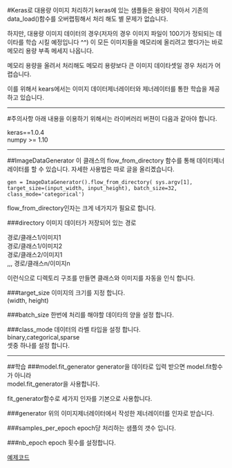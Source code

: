 #Keras로 대용량 이미지 처리하기
keras에 있는 샘플들은 용량이 작아서 기존의 data_load()함수를 오버랩핑해서 처리 해도 별 문제가 없습니다. 

하지만, 대용량 이미지 데이터의 경우(저자의 경우 이미지 파일이 100기가 정되되는 데이타를 학습 시킬 예정입니다 ^^) 이 모든 이미지들을 메모리에 올리려고 했다가는 바로 메모리 용량 부족 메세지 나옵니다. 

메모리 용량을 올려서 처리해도 메모리 용량보다 큰 이미지 데이타셋일 경우 처리가 어렵습니다. 

이를 위해서 kears에서는 이미지 데이터제너레이터와 제너레이터를 통한 학습을 제공하고 있습니다. 

---

#주의사항
아래 내용을 이용하기 위해서는 라이버러리 버젼이 다음과 같아야 합니다. 

keras==1.0.4<br>
numpy >= 1.10

---

##ImageDataGenerator
이 클래스의 flow_from_directory 함수를 통해 데이터제너레이터를 할 수 있습니다. 
자세한 사용법은 따로 글을 올리곘습니다. 

`
gen = ImageDataGenerator().flow_from_directory(
        sys.argv[1],
        target_size=(input_width, input_height),
        batch_size=32,
        class_mode='categorical')
`

flow_from_directory인자는 크게 네가지가 필요로 합니다. 

###directory
  이미지 데이터가 저장되어 있는 경로

경로/클래스1/이미지1<br>
경로/클래스1/이미지2<br>
경로/클래스2/이미지1<br>
,,,
경로/클래스n/이미지n<br>

이런식으로 디렉토리 구조를 만들면 클래스와 이미지를 자동을 인식 합니다. 

###target_size
이미지의 크기를 지정 합니다.<br> 
(width, height)


###batch_size
한번에 처리를 해야할 데이타의 양을 설정 합니다. 

###class_mode 
데이터의 라벨 타입을 설정 합니다. <br>
binary,categorical,sparse <br>
셋중 하나를 설정 합니다. 

---

##학습
###model.fit_generator
generator을 데이타로 입력 받으면 model.fit함수가 아니라 <br>
model.fit_generator을 사용합니다. 

fit_generator함수로 세가지 인자를 기본으로 사용합니다. 

###generator 
위의 이미지제너레이터에서 작성한 제너레이터를 인자로 받습니다. 

###samples_per_epoch
epoch당 처리하는 샘플의 갯수 입니다. 

###nb_epoch
epoch 횟수를 설정합니다. 

[예제코드](./vgg-sequence-learn.py)
